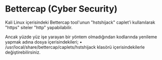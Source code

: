 # Bettercap (Cyber Security)

Kali Linux içerisindeki Bettercap tool'unun "hstshijack" caplet'i kullanılarak "https" siteler "http" yapabilabilir.

Ancak yüzde yüz işe yarayan bir yöntem olmadığından kodlarında yenileme yapmak adına dosya içerisindekileri;
• /usr/local/share/bettercap/caplets/hstshijack klasörü içerisindekilerle değiştirebilirsiniz.
